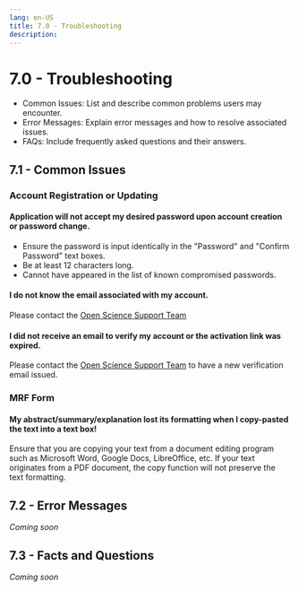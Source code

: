 ```yaml
---
lang: en-US
title: 7.0 - Troubleshooting
description:
---
```

# 7.0 - Troubleshooting

- Common Issues: List and describe common problems users may encounter.
- Error Messages: Explain error messages and how to resolve associated issues.
- FAQs: Include frequently asked questions and their answers.

## 7.1 - Common Issues

### Account Registration or Updating

#### Application will not accept my desired password upon account creation or password change.
- Ensure the password is input identically in the "Password" and "Confirm Password" text boxes.
- Be at least 12 characters long.
- Cannot have appeared in the list of known compromised passwords.

#### I do not know the email associated with my account.
Please contact the [Open Science Support Team](mailto:DFO.OpenScience-ScienceOuverte.MPO@dfo-mpo.gc.ca)

#### I did not receive an email to verify my account or the activation link was expired.
Please contact the [Open Science Support Team](mailto:DFO.OpenScience-ScienceOuverte.MPO@dfo-mpo.gc.ca) to have a new verification email issued.


### MRF Form

#### My abstract/summary/explanation lost its formatting when I copy-pasted the text into a text box!
Ensure that you are copying your text from a document editing program such as Microsoft Word, Google Docs, LibreOffice, etc. If your text originates from a PDF document, the copy function will not preserve the text formatting.

## 7.2 - Error Messages
*Coming soon*

## 7.3 - Facts and Questions
*Coming soon*

